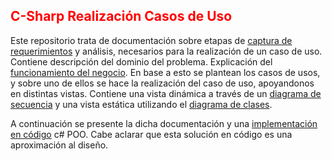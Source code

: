 ## <span style="color: red;">C-Sharp Realización Casos de Uso</span>

Este repositorio trata de documentación sobre etapas de [captura de requerimientos](EspecificacionRequerimientos.pdf) y análisis, necesarios para la realización de un caso de uso.
Contiene descripción del dominio del problema. Explicación del [funcionamiento del negocio](DescripcionDelDominio.pdf).
En base a esto se plantean los casos de usos, y sobre uno de ellos se hace la realización del caso de uso, apoyandonos en distintas vistas.
Contiene una vista dinámica a través de un [diagrama de secuencia](VistaDinamica.png) y una vista estática utilizando el [diagrama de clases](VistaEstaticaDiagramaClases.png).

A continuación se presente la dicha documentación y una [implementación en código](PPI_v3) c# POO. Cabe aclarar que esta solución en código es una aproximación al diseño.
